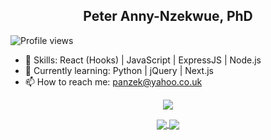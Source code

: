 
<h2 align="center">Peter Anny-Nzekwue, PhD</h2>


![Profile views](https://gpvc.arturio.dev/iPanzek)  
- 💬 Skills: React (Hooks) | JavaScript | ExpressJS | Node.js  
- 🌱 Currently learning: Python | jQuery | Next.js 
- 📫 How to reach me: panzek@yahoo.co.uk 

<p align="center">
<a href="https://github.com/ipanzek/github-streak-stats">
  <img align="center" src="https://github-readme-streak-stats.herokuapp.com/?user=iPanzek" />
</a>

</p>

<p align="center">
<a href="https://github.com/ipanzek/github-readme-stats">
  <img align="center" src="https://github-readme-stats.vercel.app/api?username=ipanzek&show_icons=true&theme=radical" />
</a>
<a href="https://github.com/ipanzek/github-readme-stats">
  <img align="center" src="https://github-readme-stats.vercel.app/api/top-langs/?username=ipanzek&layout=compact)](https://github.com/ipanzek/github-readme-stats" />
</a>
</p>
